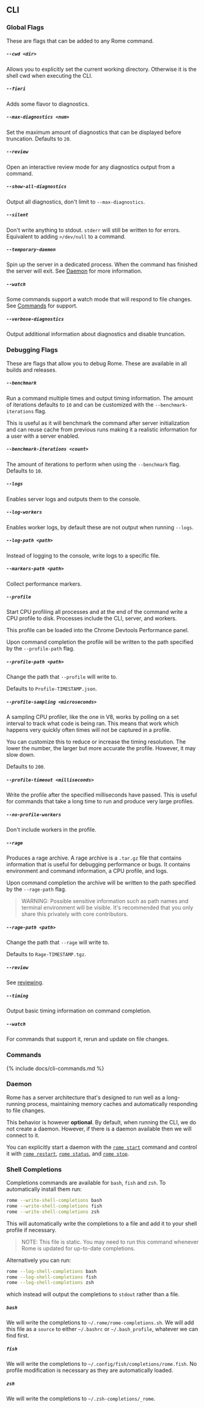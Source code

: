 ## CLI

### Global Flags

These are flags that can be added to any Rome command.

##### `--cwd <dir>`

Allows you to explicitly set the current working directory. Otherwise it is the shell cwd when executing the CLI.

##### `--fieri`

Adds some flavor to diagnostics.

##### `--max-diagnostics <num>`

Set the maximum amount of diagnostics that can be displayed before truncation. Defaults to `20`.

##### `--review`

Open an interactive review mode for any diagnostics output from a command.

##### `--show-all-diagnostics`

Output all diagnostics, don't limit to `--max-diagnostics`.

##### `--silent`

Don't write anything to stdout. `stderr` will still be written to for errors. Equivalent to adding `>/dev/null` to a command.

##### `--temporary-daemon`

Spin up the server in a dedicated process. When the command has finished the server will exit. See [Daemon](#daemon) for more information.

##### `--watch`

Some commands support a watch mode that will respond to file changes. See [Commands](#commands) for support.

##### `--verbose-diagnostics`

Output additional information about diagnostics and disable truncation.

### Debugging Flags

These are flags that allow you to debug Rome. These are available in all builds and releases.

##### `--benchmark`

Run a command multiple times and output timing information. The amount of iterations defaults to `10` and can be customized with the `--benchmark-iterations` flag.

This is useful as it will benchmark the command after server initialization and can reuse cache from previous runs making it a realistic information for a user with a server enabled.

##### `--benchmark-iterations <count>`

The amount of iterations to perform when using the `--benchmark` flag. Defaults to `10`.

##### `--logs`

Enables server logs and outputs them to the console.

##### `--log-workers`

Enables worker logs, by default these are not output when running `--logs`.

##### `--log-path <path>`

Instead of logging to the console, write logs to a specific file.

##### `--markers-path <path>`

Collect performance markers.

##### `--profile`

Start CPU profiling all processes and at the end of the command write a CPU profile to disk. Processes include the CLI, server, and workers.

This profile can be loaded into the Chrome Devtools Performance panel.

Upon command completion the profile will be written to the path specified by the `--profile-path` flag.

##### `--profile-path <path>`

Change the path that `--profile` will write to.

Defaults to `Profile-TIMESTAMP.json`.

##### `--profile-sampling <microseconds>`

A sampling CPU profiler, like the one in V8, works by polling on a set interval to track what code is being ran. This means that work which happens very quickly often times will not be captured in a profile.

You can customize this to reduce or increase the timing resolution. The lower the number, the larger but more accurate the profile. However, it may slow down.

Defaults to `200`.

##### `--profile-timeout <milliseconds>`

Write the profile after the specified milliseconds have passed. This is useful for commands that take a long time to run and produce very large profiles.

##### `--no-profile-workers`

Don't include workers in the profile.

##### `--rage`

Produces a rage archive. A rage archive is a `.tar.gz` file that contains information that is useful for debugging performance or bugs. It contains environment and command information, a CPU profile, and logs.

Upon command completion the archive will be written to the path specified by the `--rage-path` flag.

> WARNING: Possible sensitive information such as path names and terminal environment will be visible. It's recommended that you only share this privately with core contributors.

##### `--rage-path <path>`

Change the path that `--rage` will write to.

Defaults to `Rage-TIMESTAMP.tgz`.

##### `--review`

See [reviewing](#reviewing).

##### `--timing`

Output basic timing information on command completion.

##### `--watch`

For commands that support it, rerun and update on file changes.

### Commands

{% include docs/cli-commands.md %}

### Daemon

Rome has a server architecture that's designed to run well as a long-running process, maintaining memory caches and automatically responding to file changes.

This behavior is however **optional**. By default, when running the CLI, we do not create a daemon. However, if there is a daemon available then we will connect to it.

You can explicitly start a daemon with the [`rome start`](#rome-start) command and control it with [`rome restart`](#rome-restart), [`rome status`](#rome-status), and [`rome stop`](#rome-stop).

### Shell Completions

Completions commands are available for `bash`, `fish` and `zsh`. To automatically install them run:

```bash
rome --write-shell-completions bash
rome --write-shell-completions fish
rome --write-shell-completions zsh
```

This will automatically write the completions to a file and add it to your shell profile if necessary.

> NOTE: This file is static. You may need to run this command whenever Rome is updated for up-to-date completions.

Alternatively you can run:

```bash
rome --log-shell-completions bash
rome --log-shell-completions fish
rome --log-shell-completions zsh
```

which instead will output the completions to `stdout` rather than a file.


##### `bash`

We will write the completions to `~/.rome/rome-completions.sh`. We will add this file as a `source` to either `~/.bashrc` or `~/.bash_profile`, whatever we can find first.

##### `fish`

We will write the completions to `~/.config/fish/completions/rome.fish`. No profile modification is necessary as they are automatically loaded.

##### `zsh`

We will write the completions to `~/.zsh-completions/_rome`.

